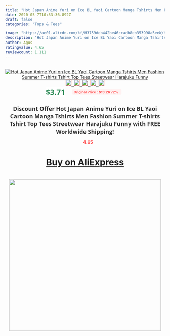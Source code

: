```yaml
---
title: "Hot Japan Anime Yuri on Ice BL Yaoi Cartoon Manga Tshirts Men Fashion Summer T-shirts Tshirt Top Tees Streetwear Harajuku Funny"
date: 2020-05-7T10:33:36.892Z
draft: false
categories: "Tops & Tees"

image: "https://ae01.alicdn.com/kf/H3759deb442be46ccacb8eb353998a5eeW/Hot-Japan-Anime-Yuri-on-Ice-BL-Yaoi-Cartoon-Manga-Tshirts-Men-Fashion-Summer-T-shirts.jpg"
description: "Hot Japan Anime Yuri on Ice BL Yaoi Cartoon Manga Tshirts Men Fashion Summer T-shirts Tshirt Top Tees Streetwear Harajuku Funny"
author: Agus
ratingvalue: 4.65
reviewcount: 1.111
---
```

<br>
<div style="text-align: center;">
<a href="https://s.click.aliexpress.com/e/_98h43T" target="_blank" rel="nofollow noopener noreferrer"><img alt="Hot Japan Anime Yuri on Ice BL Yaoi Cartoon Manga Tshirts Men Fashion Summer T-shirts Tshirt Top Tees Streetwear Harajuku Funny" class="magnifier-image" src="https://ae01.alicdn.com/kf/H3759deb442be46ccacb8eb353998a5eeW/Hot-Japan-Anime-Yuri-on-Ice-BL-Yaoi-Cartoon-Manga-Tshirts-Men-Fashion-Summer-T-shirts.jpg_640x640.jpg">
<br>
<img style="border:1px solid salmon" src="https://ae01.alicdn.com/kf/H3759deb442be46ccacb8eb353998a5eeW/Hot-Japan-Anime-Yuri-on-Ice-BL-Yaoi-Cartoon-Manga-Tshirts-Men-Fashion-Summer-T-shirts.jpg_120x120.jpg">&nbsp;&nbsp;<img style="border:1px solid salmon" src="https://ae01.alicdn.com/kf/H021e30415b41423db8ce5ad10eef3f1fA/Hot-Japan-Anime-Yuri-on-Ice-BL-Yaoi-Cartoon-Manga-Tshirts-Men-Fashion-Summer-T-shirts.jpg_120x120.jpg">&nbsp;&nbsp;<img style="border:1px solid salmon" src="https://ae01.alicdn.com/kf/H470216e2f11f466f852a6687a6bffb86Z/Hot-Japan-Anime-Yuri-on-Ice-BL-Yaoi-Cartoon-Manga-Tshirts-Men-Fashion-Summer-T-shirts.jpg_120x120.jpg">&nbsp;&nbsp;<img style="border:1px solid salmon" src="https://ae01.alicdn.com/kf/Hb0482e8841a84d7ea3705fedccb1bfa18/Hot-Japan-Anime-Yuri-on-Ice-BL-Yaoi-Cartoon-Manga-Tshirts-Men-Fashion-Summer-T-shirts.jpg_120x120.jpg">&nbsp;&nbsp;<img style="border:1px solid salmon" src="https://ae01.alicdn.com/kf/Hb6fb8a49ba1a421188bb274b2d7c9a65Z/Hot-Japan-Anime-Yuri-on-Ice-BL-Yaoi-Cartoon-Manga-Tshirts-Men-Fashion-Summer-T-shirts.jpg_120x120.jpg"></a></div><br0>
<div style="text-align: center;"><span style="background-color: white; border: 0px; box-sizing: border-box; color: seagreen; display: inline-block; font-family: &quot;open sans&quot; , &quot;arial&quot; , &quot;helvetica&quot; , sans-serif , &quot;heiti&quot;; font-size: 24px; font-stretch: inherit; font-weight: 700; line-height: inherit; margin: 0px 10px 0px 0px; padding: 0px; vertical-align: middle;">$3.71 </span>
<span style="background: rgb(255 , 241 , 241); border-radius: 3px; border: 0px; box-sizing: border-box; color: #ff4747; display: inline-block; font-family: inherit; font-size: 12px; font-stretch: inherit; font-style: inherit; font-variant: inherit; font-weight: 600; line-height: inherit; margin: 0px; padding: 2px 5px; transform: scale(0.9); vertical-align: middle;">Original Price : <b style="text-decoration: line-through;">$13.26 </b> 72%&nbsp;&nbsp;</span></div>
<h1 style="color: #333333; display: inline-block; font-family: &quot;open sans&quot; , &quot;arial&quot; , &quot;helvetica&quot; , sans-serif , &quot;heiti&quot;; font-size: 18px; font-stretch: inherit; font-weight: 700; text-align: center;">Discount Offer Hot Japan Anime Yuri on Ice BL Yaoi Cartoon Manga Tshirts Men Fashion Summer T-shirts Tshirt Top Tees Streetwear Harajuku Funny with FREE Worldwide Shipping!</h1>
<div style="color: #ff4747; text-align: center;">
<img src="https://4.bp.blogspot.com/-M0ZcTcb-5uY/XleCXlxnR4I/AAAAAAAAAEc/OrjgMkXV1oMQFaCRZj5HQwOCBcu3w1FegCPcBGAYYCw/s1600/star.png" style="height: 15px;">&nbsp;<b>4.65</b></div>
<div class="button_cont" align="center"><a class="buynow_a" href="https://s.click.aliexpress.com/e/_98h43T" target="_blank" rel="nofollow noopener noreferrer"><H1>Buy on AliExpress</H1></a></div><br>
<div class="separator" style="clear: both; text-align: center;">
<img src="https://lh3.googleusercontent.com/-pTy5HemUv9M/XlePHvY0dAI/AAAAAAAAAE4/0nX5iRUoIWY8eMW9Dpxeirr157OZliDIgCLcBGAsYHQ/s1600/badge.gif" width="480">
</div>
